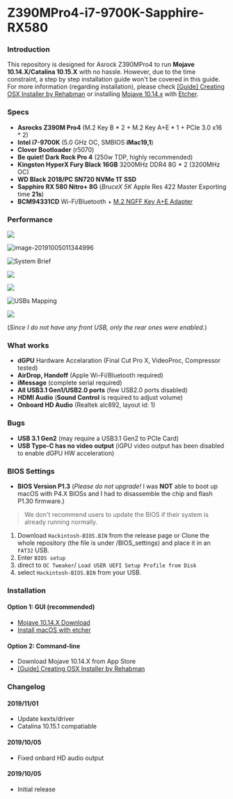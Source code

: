 # Z390MPro4-i7-9700K-Sapphire-RX580
### Introduction

This repository is designed for Asrock Z390MPro4  to run **Mojave 10.14.X/Catalina 10.15.X** with no hassle. However, due to the time constraint, a step by step installation guide won't be covered in this guide. For more information (regarding installation), please check [[Guide] Creating OSX Installer by Rehabman](https://www.tonymacx86.com/threads/guide-booting-the-os-x-installer-on-laptops-with-clover.148093/) or installing [Mojave 10.14.x](https://mirrors.dtops.cc/iso/MacOS/daliansky_macos/) with [Etcher](https://www.balena.io/etcher/).

### Specs

- **Asrocks Z390M Pro4** (M.2 Key B * 2 + M.2 Key A+E * 1 + PCIe 3.0 x16 * 2)
- **Intel i7-9700K** (5.0 GHz OC, SMBIOS **iMac19,1**)
- **Clover Bootloader** (r5070)
- **Be quiet! Dark Rock Pro 4** (250w TDP, highly recommended)
- **Kingston HyperX Fury Black 16GB** 3200MHz DDR4 8G * 2 (3200MHz OC)
- **WD Black 2018/PC SN720 NVMe 1T SSD**
- **Sapphire RX 580 Nitro+ 8G** (*BruceX 5K* Apple Res 422 Master Exporting time **21s**)
- **BCM94331CD** Wi-Fi/Bluetooth + [M.2 NGFF Key A+E Adapter](https://www.ebay.co.uk/itm/BCM94360CS2-BCM943224PCIEBT2-12-6-Pin-WIFI-wireless-card-module-to-NGFF-M-2/223633015347?hash=item3411910233:g:clQAAOSwI7lcld~Z) 

### Performance

![](https://i.imgur.com/WpDL9K3.png)

![image-20191005011344996](https://i.imgur.com/ygmo7NY.png)

![System Brief](https://i.imgur.com/EA4z8lF.jpg)

![](https://i.imgur.com/k1tdKLX.png)

![](https://i.imgur.com/cT4NhqS.png)


![USBs Mapping](https://i.imgur.com/HIF3xoe.png)

![](https://i.imgur.com/9XxFhqK.gif)

(*Since I do not have any front USB, only the rear ones were enabled.*)

### What works

- **dGPU** Hardware Accelaration  (Final Cut Pro X, VideoProc, Compressor tested)
- **AirDrop, Handoff** (Apple Wi-Fi/Bluetooth required)
- **iMessage** (complete serial required) 
- **All USB3.1 Gen1/USB2.0 ports** (few USB2.0 ports disabled) 
- **HDMI Audio** (**Sound Control** is required to adjust volume)
- **Onboard HD Audio** (Realtek alc892, layout id: 1)

### Bugs 

- **USB 3.1 Gen2** (may require a USB3.1 Gen2 to PCIe Card)
- **USB Type-C has no video output** (iGPU video output has been disabled to enable dGPU HW acceleration)

### BIOS Settings

* **BIOS Version P1.3** (*Please do not upgrade!* I was **NOT** able to boot up macOS with P4.X BIOSs and I had to disassemble the chip and flash P1.30 firmware.) 

> We don't recommend users to update the BIOS if their system is already running normally.
>

1. Download `Hackintosh-BIOS.BIN` from the release page or Clone the whole repository (the file is under <repositoryDirectory>/BIOS_settings) and place it in an `FAT32` USB. 
2. Enter `BIOS setup`
3. direct to `OC Tweaker`/ `Load USER UEFI Setup Profile from Disk`
4. select `Hackintosh-BIOS.BIN` from your USB.

### Installation

#### Option 1: GUI (recommended)

- [Mojave 10.14.X Download](https://mirrors.dtops.cc/iso/MacOS/daliansky_macos/)
- [Install macOS with etcher](https://www.balena.io/etcher/)

#### Option 2: Command-line

- Download Mojave 10.14.X from App Store
- [[Guide] Creating OSX Installer by Rehabman](https://www.tonymacx86.com/threads/guide-booting-the-os-x-installer-on-laptops-with-clover.148093/) 

### Changelog

#### 2019/11/01

* Update kexts/driver
* Catalina 10.15.1 compatiable

#### 2019/10/05

* Fixed onbard HD audio output

#### 2019/10/05

* Initial release

